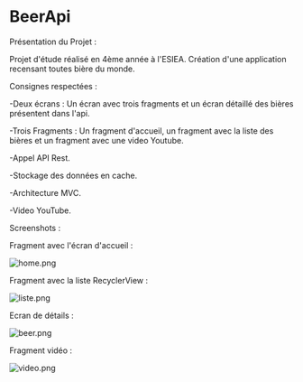 # BeerApi

Présentation du Projet : 

Projet d'étude réalisé en 4ème année à l'ESIEA. Création d'une application recensant toutes bière du monde. 

Consignes respectées :

-Deux écrans : Un écran avec trois fragments et un écran détaillé des bières présentent dans l'api.

-Trois Fragments : Un fragment d'accueil, un fragment avec la liste des bières et un fragment avec une video Youtube. 

-Appel API Rest.

-Stockage des données en cache.

-Architecture MVC.

-Video YouTube. 

Screenshots : 

Fragment avec l'écran d'accueil : 


![home.png](https://github.com/nicolastheon/BeerApi/blob/master/Screen%20ReadME/home.png)

Fragment avec la liste RecyclerView : 


![liste.png](https://github.com/nicolastheon/BeerApi/blob/master/Screen%20ReadME/liste.png)

Ecran de détails : 


![beer.png](https://github.com/nicolastheon/BeerApi/blob/master/Screen%20ReadME/beer.png)

Fragment vidéo :


![video.png](https://github.com/nicolastheon/BeerApi/blob/master/Screen%20ReadME/video.png)

